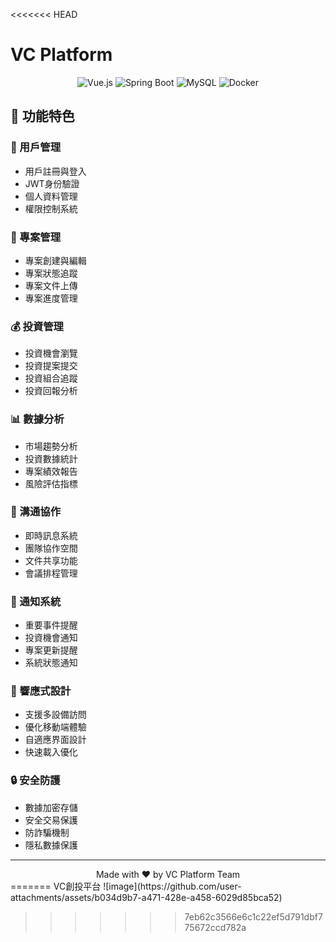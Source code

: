 <<<<<<< HEAD
# VC Platform

<div align="center">

![Vue.js](https://img.shields.io/badge/Vue.js-3.3.11-4FC08D?style=for-the-badge&logo=vue.js&logoColor=white)
![Spring Boot](https://img.shields.io/badge/Spring%20Boot-3.2.3-6DB33F?style=for-the-badge&logo=spring-boot&logoColor=white)
![MySQL](https://img.shields.io/badge/MySQL-8.0-4479A1?style=for-the-badge&logo=mysql&logoColor=white)
![Docker](https://img.shields.io/badge/Docker-3.8-2496ED?style=for-the-badge&logo=docker&logoColor=white)

</div>

## 🌟 功能特色

### 👤 用戶管理
- 用戶註冊與登入
- JWT身份驗證
- 個人資料管理
- 權限控制系統

### 💼 專案管理
- 專案創建與編輯
- 專案狀態追蹤
- 專案文件上傳
- 專案進度管理

### 💰 投資管理
- 投資機會瀏覽
- 投資提案提交
- 投資組合追蹤
- 投資回報分析

### 📊 數據分析
- 市場趨勢分析
- 投資數據統計
- 專案績效報告
- 風險評估指標

### 💬 溝通協作
- 即時訊息系統
- 團隊協作空間
- 文件共享功能
- 會議排程管理

### 🔔 通知系統
- 重要事件提醒
- 投資機會通知
- 專案更新提醒
- 系統狀態通知

### 📱 響應式設計
- 支援多設備訪問
- 優化移動端體驗
- 自適應界面設計
- 快速載入優化

### 🔒 安全防護
- 數據加密存儲
- 安全交易保護
- 防詐騙機制
- 隱私數據保護

---

<div align="center">
Made with ❤️ by VC Platform Team
</div>
=======
VC創投平台
![image](https://github.com/user-attachments/assets/b034d9b7-a471-428e-a458-6029d85bca52)

>>>>>>> 7eb62c3566e6c1c22ef5d791dbf775672ccd782a
